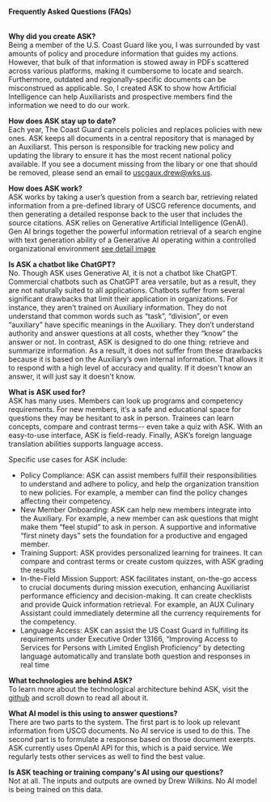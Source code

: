 
 #### Frequently Asked Questions (FAQs)  
###### 
 **Why did you create ASK?**  
 Being a member of the U.S. Coast Guard like you, I was surrounded by vast amounts of policy and procedure information that guides my actions.  However, that bulk of that information is stowed away in PDFs scattered across various platforms, making it cumbersome to locate and search. Furthermore, outdated and regionally-specific documents can be misconstrued as applicable. So, I created ASK to show how Artificial Intelligence can help Auxiliarists and prospective members find the information we need to do our work.


 **How does ASK stay up to date?**  
Each year, The Coast Guard cancels policies and replaces policies with new ones. ASK keeps all documents in a central repository that is managed by an Auxiliarst. This person is responsible for tracking new policy and updating the library to ensure it has the most recent national policy available. If you see a document missing from the libary or one that should be removed, please send an email to uscgaux.drew@wks.us.

**How does ASK work?**  
ASK works by taking a user’s question from a search bar, retrieving related information from a pre-defined library of USCG reference documents, and then generating a detailed response back to the user that includes the source citations. ASK relies on Generative Artificial Intelligence (GenAI). Gen AI brings together the powerful information retrieval of a search engine with text generation ability of a Generative AI operating within a controlled organizational environment [see detail image](https://raw.githubusercontent.com/drew-wks/ASK/main/images/rag_flow.png)

**Is ASK a chatbot like ChatGPT?**  
No. Though ASK uses Generative AI, it is not a chatbot like ChatGPT. Commercial chatbots such as ChatGPT area versatile, but as a result, they are not naturally suited to all applications. Chatbots suffer from several significant drawbacks that limit their application in organizations. For instance, they aren’t trained on Auxiliary information. They do not understand that common words such as “task”, “division”, or even “auxiliary” have specific meanings in the Auxiliary. They don’t understand authority and answer questions at all costs, whether they “know” the answer or not. In contrast, ASK is designed to do one thing: retrieve and summarize information.  As a result, it does not suffer from these drawbacks because it is based on the Auxiliary’s own internal information. That allows it to respond with a high level of accuracy and quality. If it doesn't know an answer, it will just say it doesn't know.

**What is ASK used for?**  
ASK has many uses. Members can look up programs and competency requirements. For new members, it’s a safe and educational space for questions they may be hesitant to ask in person. Trainees can learn concepts, compare and contrast terms-- even take a quiz with ASK. With an easy-to-use interface, ASK is field-ready. Finally, ASK’s foreign language translation abilities supports language access.  
 
Specific use cases for ASK include:   
- Policy Compliance: ASK can assist members fulfill their responsibilities to understand and adhere to policy, and help the organization transition to new policies. For example, a member can find the policy changes affecting their competency.  
- New Member Onboarding: ASK can help new members integrate into the Auxiliary. For example, a new member can ask questions that might make them “feel stupid” to ask in person. A supportive and informative “first ninety days” sets the foundation for a productive and engaged member.  
- Training Support: ASK provides personalized learning for trainees. It can compare and contrast terms or create custom quizzes, with ASK grading the results  
- In-the-Field Mission Support: ASK facilitates instant, on-the-go access to crucial documents during mission execution, enhancing Auxiliarist performance efficiency and decision-making. It can create checklists and provide Quick information retrieval. For example, an AUX Culinary Assistant could immediately determine all the currency requirements for the competency.  
- Language Access: ASK can assist the US Coast Guard in fulfilling its requirements under Executive Order 13166, “Improving Access to Services for Persons with Limited English Proficiency” by detecting language automatically and translate both question and responses in real time   

**What technologies are behind ASK?**  
To learn more about the technological architecture behind ASK, visit the [github](https://github.com/drew-wks/ASK) and scroll down to read all about it.

**What AI model is this using to answer questions?**  
There are two parts to the system. The first part is to look up relevant information from USCG documents. No AI service is used to do this. The second part is to formulate a response based on those document exerpts. ASK currently uses OpenAI API for this, which is a paid service.  We regularly tests other services as well to find the best value.

**Is ASK teaching or training company's AI using our questions?**  
Not at all.  The inputs and outputs are owned by Drew Wilkins. No AI model is being trained on this data.

